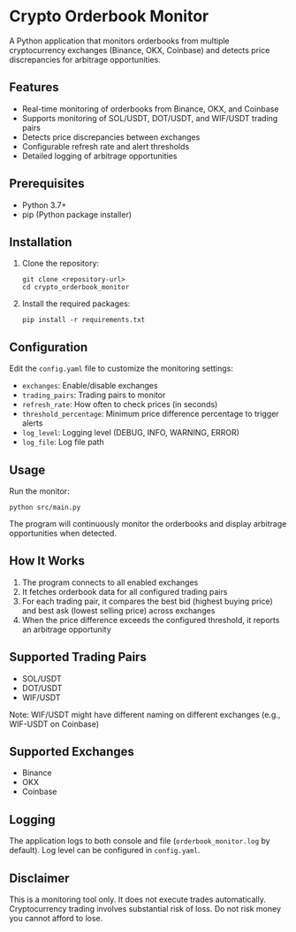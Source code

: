 # Crypto Orderbook Monitor

A Python application that monitors orderbooks from multiple cryptocurrency exchanges (Binance, OKX, Coinbase) and detects price discrepancies for arbitrage opportunities.

## Features

- Real-time monitoring of orderbooks from Binance, OKX, and Coinbase
- Supports monitoring of SOL/USDT, DOT/USDT, and WIF/USDT trading pairs
- Detects price discrepancies between exchanges
- Configurable refresh rate and alert thresholds
- Detailed logging of arbitrage opportunities

## Prerequisites

- Python 3.7+
- pip (Python package installer)

## Installation

1. Clone the repository:
   ```
   git clone <repository-url>
   cd crypto_orderbook_monitor
   ```

2. Install the required packages:
   ```
   pip install -r requirements.txt
   ```

## Configuration

Edit the `config.yaml` file to customize the monitoring settings:

- `exchanges`: Enable/disable exchanges
- `trading_pairs`: Trading pairs to monitor
- `refresh_rate`: How often to check prices (in seconds)
- `threshold_percentage`: Minimum price difference percentage to trigger alerts
- `log_level`: Logging level (DEBUG, INFO, WARNING, ERROR)
- `log_file`: Log file path

## Usage

Run the monitor:
```
python src/main.py
```

The program will continuously monitor the orderbooks and display arbitrage opportunities when detected.

## How It Works

1. The program connects to all enabled exchanges
2. It fetches orderbook data for all configured trading pairs
3. For each trading pair, it compares the best bid (highest buying price) and best ask (lowest selling price) across exchanges
4. When the price difference exceeds the configured threshold, it reports an arbitrage opportunity

## Supported Trading Pairs

- SOL/USDT
- DOT/USDT
- WIF/USDT

Note: WIF/USDT might have different naming on different exchanges (e.g., WIF-USDT on Coinbase)

## Supported Exchanges

- Binance
- OKX
- Coinbase

## Logging

The application logs to both console and file (`orderbook_monitor.log` by default). Log level can be configured in `config.yaml`.

## Disclaimer

This is a monitoring tool only. It does not execute trades automatically. Cryptocurrency trading involves substantial risk of loss. Do not risk money you cannot afford to lose.